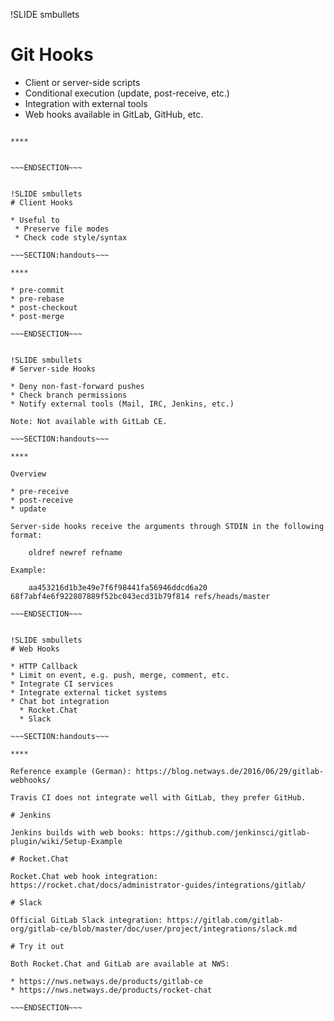 !SLIDE smbullets
# Git Hooks

* Client or server-side scripts
* Conditional execution (update, post-receive, etc.)
* Integration with external tools
* Web hooks available in GitLab, GitHub, etc.

~~~SECTION:handouts~~~

****


~~~ENDSECTION~~~


!SLIDE smbullets
# Client Hooks

* Useful to
 * Preserve file modes
 * Check code style/syntax

~~~SECTION:handouts~~~

****

* pre-commit
* pre-rebase
* post-checkout
* post-merge

~~~ENDSECTION~~~


!SLIDE smbullets
# Server-side Hooks

* Deny non-fast-forward pushes
* Check branch permissions
* Notify external tools (Mail, IRC, Jenkins, etc.)

Note: Not available with GitLab CE.

~~~SECTION:handouts~~~

****

Overview

* pre-receive
* post-receive
* update

Server-side hooks receive the arguments through STDIN in the following
format:

    oldref newref refname

Example:

    aa453216d1b3e49e7f6f98441fa56946ddcd6a20 68f7abf4e6f922807889f52bc043ecd31b79f814 refs/heads/master

~~~ENDSECTION~~~


!SLIDE smbullets
# Web Hooks

* HTTP Callback
* Limit on event, e.g. push, merge, comment, etc.
* Integrate CI services
* Integrate external ticket systems
* Chat bot integration
  * Rocket.Chat
  * Slack

~~~SECTION:handouts~~~

****

Reference example (German): https://blog.netways.de/2016/06/29/gitlab-webhooks/

Travis CI does not integrate well with GitLab, they prefer GitHub.

# Jenkins

Jenkins builds with web books: https://github.com/jenkinsci/gitlab-plugin/wiki/Setup-Example

# Rocket.Chat

Rocket.Chat web hook integration: https://rocket.chat/docs/administrator-guides/integrations/gitlab/

# Slack

Official GitLab Slack integration: https://gitlab.com/gitlab-org/gitlab-ce/blob/master/doc/user/project/integrations/slack.md

# Try it out

Both Rocket.Chat and GitLab are available at NWS:

* https://nws.netways.de/products/gitlab-ce
* https://nws.netways.de/products/rocket-chat

~~~ENDSECTION~~~
